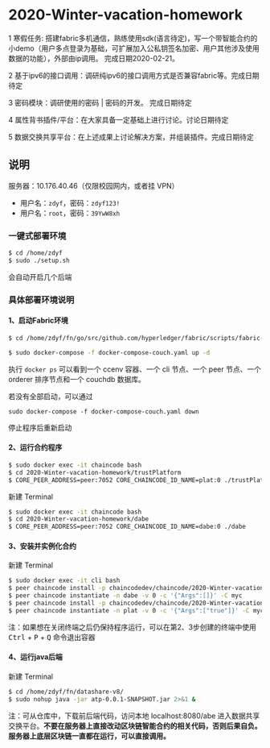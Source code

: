 # 2020-Winter-vacation-homework
1 寒假任务: 搭建fabric多机通信，熟练使用sdk(语言待定)，写一个带智能合约的小demo（用户多点登录为基础，可扩展加入公私钥签名加密、用户其他涉及使用数据的功能），外部由ip调用。 完成日期2020-02-21。

2 基于ipv6的接口调用：调研纯ipv6的接口调用方式是否兼容fabric等。完成日期待定

3 密码模块：调研使用的密码 | 密码的开发。 完成日期待定

4 属性背书插件/平台：在大家具备一定基础上进行讨论。讨论日期待定

5 数据交换共享平台：在上述成果上讨论解决方案，并组装插件。完成日期待定

## 说明

服务器：10.176.40.46（仅限校园网内，或者挂 VPN）

+ 用户名：`zdyf`，密码：`zdyf123!`
+ 用户名：`root`，密码：`39YwW8xh`

### 一键式部署环境

```bash
$ cd /home/zdyf
$ sudo ./setup.sh
```

会自动开启几个后端



### 具体部署环境说明

#### 1、启动Fabric环境

```bash
$ cd /home/zdyf/fn/go/src/github.com/hyperledger/fabric/scripts/fabric-samples/chaincode-docker-devmode

$ sudo docker-compose -f docker-compose-couch.yaml up -d
```

执行 `docker ps` 可以看到一个 ccenv 容器、一个 cli 节点、一个 peer 节点、一个 orderer 排序节点和一个 couchdb 数据库。

若没有全部启动，可以通过

`sudo docker-compose -f docker-compose-couch.yaml down`

停止程序后重新启动

 

#### 2、运行合约程序

```bash
$ sudo docker exec -it chaincode bash
$ cd 2020-Winter-vacation-homework/trustPlatform
$ CORE_PEER_ADDRESS=peer:7052 CORE_CHAINCODE_ID_NAME=plat:0 ./trustPlatform
```

新建 Terminal

```bash
$ sudo docker exec -it chaincode bash
$ cd 2020-Winter-vacation-homework/dabe
$ CORE_PEER_ADDRESS=peer:7052 CORE_CHAINCODE_ID_NAME=dabe:0 ./dabe
```

 

#### 3、安装并实例化合约

新建 Terminal

``` bash
$ sudo docker exec -it cli bash
$ peer chaincode install -p chaincodedev/chaincode/2020-Winter-vacation-homework/dabe -n dabe -v 0
$ peer chaincode instantiate -n dabe -v 0 -c '{"Args":[]}' -C myc
$ peer chaincode install -p chaincodedev/chaincode/2020-Winter-vacation-homework/trustPlatform -n plat -v 0
$ peer chaincode instantiate -n plat -v 0 -c '{"Args":["true"]}' -C myc
```

注：如果想在关闭终端之后仍保持程序运行，可以在第2、3步创建的终端中使用 <kbd>Ctrl</kbd> + <kbd>P</kbd> + <kbd>Q</kbd> 命令退出容器



#### 4、运行java后端

新建 Terminal

```bash
$ cd /home/zdyf/fn/datashare-v8/
$ sudo nohup java -jar atp-0.0.1-SNAPSHOT.jar 2>&1 &
```



注：可从仓库中，下载前后端代码，访问本地 localhost:8080/abe 进入数据共享交换平台。**不要在服务器上直接改动区块链智能合约的相关代码，否则后果自负。服务器上底层区块链一直都在运行，可以直接调用。**


